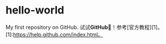 # hello-world
My first repository on GitHub.
试试**GitHub**:dancer:！参考[官方教程][1]。
[1]:https://help.github.com/index.html。
